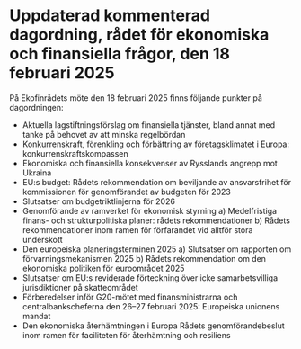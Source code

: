# Uppdaterad kommenterad dagordning, rådet för ekonomiska och finansiella frågor, den 18 februari 2025

På Ekofinrådets möte den 18 februari 2025 finns följande punkter på dagordningen:

* Aktuella lagstiftningsförslag om finansiella tjänster, bland annat med tanke på behovet av att minska regelbördan
* Konkurrenskraft, förenkling och förbättring av företagsklimatet i Europa: konkurrenskraftskompassen
* Ekonomiska och finansiella konsekvenser av Rysslands angrepp mot Ukraina
* EU:s budget: Rådets rekommendation om beviljande av ansvarsfrihet för kommissionen för genomförandet av budgeten för 2023
* Slutsatser om budgetriktlinjerna för 2026
* Genomförande av ramverket för ekonomisk styrning
  a) Medelfristiga finans- och strukturpolitiska planer: rådets rekommendationer
  b) Rådets rekommendationer inom ramen för förfarandet vid alltför stora underskott
* Den europeiska planeringsterminen 2025
  a) Slutsatser om rapporten om förvarningsmekanismen 2025
  b) Rådets rekommendation om den ekonomiska politiken för euroområdet 2025
* Slutsatser om EU:s reviderade förteckning över icke samarbetsvilliga jurisdiktioner på skatteområdet
* Förberedelser inför G20-mötet med finansministrarna och centralbankscheferna den 26–27 februari 2025: Europeiska unionens mandat
* Den ekonomiska återhämtningen i Europa
  Rådets genomförandebeslut inom ramen för faciliteten för återhämtning och resiliens
